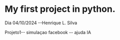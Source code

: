 ﻿# My first project in python.
Dia 04/10/2024 --Henrique L. Silva

Projeto1-- simulaçao facebook  -- ajuda IA